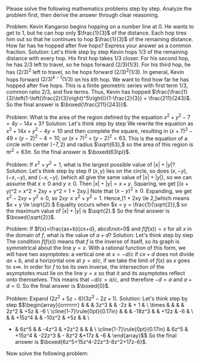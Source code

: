 Please solve the following mathematics problems step by step. Analyze the problem first, then derive the answer through clear reasoning.

Problem:
Kevin Kangaroo begins hopping on a number line at 0. He wants to get to 1, but he can hop only $\frac{1}{3}$ of the distance. Each hop tires him out so that he continues to hop $\frac{1}{3}$ of the remaining distance. How far has he hopped after five hops? Express your answer as a common fraction.
Solution:
Let's think step by step
Kevin hops $1/3$ of the remaining distance with every hop.
His first hop takes $1/3$ closer.
For his second hop, he has $2/3$ left to travel, so he hops forward $(2/3)(1/3)$.
For his third hop, he has $(2/3)^2$ left to travel, so he hops forward $(2/3)^2(1/3)$.
In general, Kevin hops forward $(2/3)^{k-1}(1/3)$ on his $k$th hop.
We want to find how far he has hopped after five hops.
This is a finite geometric series with first term $1/3$, common ratio $2/3$, and five terms.
Thus, Kevin has hopped $\frac{\frac{1}{3}\left(1-\left(\frac{2}{3}\right)^5\right)}{1-\frac{2}{3}} = \frac{211}{243}$.
So the final answer is $\boxed{\frac{211}{243}}$.


Problem:
What is the area of the region defined by the equation $x^2+y^2 - 7 = 4y-14x+3$?
Solution:
Let's think step by step
We rewrite the equation as $x^2 + 14x + y^2 - 4y = 10$ and then complete the square,
resulting in  $(x+7)^2-49 + (y-2)^2-4=10$,
or $(x+7)^2+(y-2)^2=63$.
This is the equation of a circle with center $(-7, 2)$ and radius $\sqrt{63},$
so the area of this region is $\pi r^2 = 63\pi$.
So the final answer is $\boxed{63\pi}$.


Problem:
If $x^2+y^2=1$, what is the largest possible value of $|x|+|y|$?
Solution:
Let's think step by step
If $(x,y)$ lies on the circle,
so does $(x,-y),$ $(-x,-y),$ and $(-x,-y),$ (which all give the same value of $|x| + |y|$),
so we can assume that $x \ge 0$ and $y \ge 0.$
Then $|x| + |y| = x + y.$  Squaring, we get
\[(x + y)^2 = x^2 + 2xy + y^2 = 1 + 2xy.\]
Note that $(x - y)^2 \ge 0.$
Expanding, we get $x^2 - 2xy + y^2 \ge 0,$ so $2xy \le x^2 + y^2 = 1.$
Hence,\[1 + 2xy \le 2,\]which means $x + y \le \sqrt{2}.$
Equality occurs when $x = y = \frac{1}{\sqrt{2}},$
so the maximum value of $|x| + |y|$ is $\sqrt{2}.$
So the final answer is $\boxed{\sqrt{2}}$.


Problem:
If $f(x)=\frac{ax+b}{cx+d}, abcd\not=0$ and $f(f(x))=x$ for all $x$ in the domain of $f$, what is the value of $a+d$?
Solution:
Let's think step by step
The condition $f(f(x))$ means that $f$ is the inverse of itself,
so its graph is symmetrical about the line $y = x$.
With a rational function of this form, we will have two asymptotes:
a vertical one at $x=-d/c$ if $cx+d$ does not divide $ax+b$,
and a horizontal one at $y=a/c$,
if we take the limit of $f(x)$ as $x$ goes to $\pm\infty$.
In order for $f$ to be its own inverse, the intersection of the asymptotes must lie on the line $y=x$
so that it and its asymptotes reflect onto themselves.
This means that $-d/c=a/c$,
and therefore $-d=a$ and $a+d=0$.
So the final answer is $\boxed{0}$.


Problem:
Expand $(2z^2 + 5z - 6)(3z^3 - 2z + 1)$.
Solution:
Let's think step by step
$$\begin{array}{crrrrrrr}
& & & 3z^3 & & -2z & + 1 & \\
\times & & & & 2z^2 & +5z & -6 \\
\cline{1-7}\rule{0pt}{0.17in}
& & & -18z^3 & & +12z & -6 & \\
& & +15z^4 & & -10z^2 & +5z & & \\
+ & 6z^5 & & -4z^3 & +2z^2 & & & \\
\cline{1-7}\rule{0pt}{0.17in}
& 6z^5 & +15z^4 & -22z^3 & - 8z^2 &+17z & -6 &
\end{array}$$
So the final answer is $\boxed{6z^5+15z^4-22z^3-8z^2+17z-6}$.


Now solve the following problem: